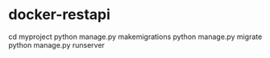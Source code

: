 # docker-restapi

cd myproject
python manage.py makemigrations
python manage.py migrate
python manage.py runserver
